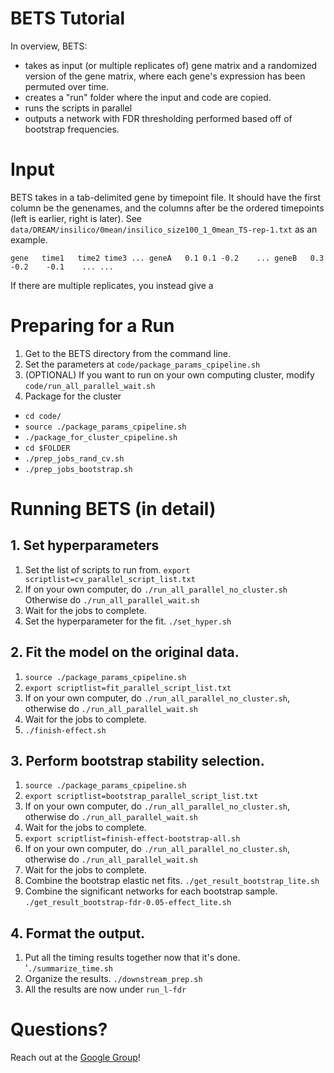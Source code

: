 # BETS Tutorial

In overview, BETS:

* takes as input (or multiple replicates of) gene matrix and a randomized version of the gene matrix, where each gene's expression has been permuted over time.
* creates a "run" folder where the input and code are copied.
* runs the scripts in parallel
* outputs a network with FDR thresholding performed based off of bootstrap frequencies.

# Input

BETS takes in a tab-delimited gene by timepoint file. It should have the first column be the genenames, and the columns after be the ordered timepoints (left is earlier, right is later). See `data/DREAM/insilico/0mean/insilico_size100_1_0mean_TS-rep-1.txt` as an example.

`gene   time1   time2 time3 ...
geneA   0.1 0.1 -0.2    ...
geneB   0.3 -0.2    -0.1    ...
...`

If there are multiple replicates, you instead give a 



# Preparing for a Run

1. Get to the BETS directory from the command line.
1. Set the parameters at `code/package_params_cpipeline.sh`
1. (OPTIONAL) If you want to run on your own computing cluster, modify `code/run_all_parallel_wait.sh`
1. Package for the cluster
  * `cd code/`
  * `source ./package_params_cpipeline.sh`
  * `./package_for_cluster_cpipeline.sh`
  * `cd $FOLDER`
  * `./prep_jobs_rand_cv.sh`
  * `./prep_jobs_bootstrap.sh`

# Running BETS (in detail)

## 1. Set hyperparameters
1. Set the list of scripts to run from. `export scriptlist=cv_parallel_script_list.txt`
1. If on your own computer, do `./run_all_parallel_no_cluster.sh`  
   Otherwise do `./run_all_parallel_wait.sh`
1. Wait for the jobs to complete.
1. Set the hyperparameter for the fit. `./set_hyper.sh`

## 2. Fit the model on the original data.
1. `source ./package_params_cpipeline.sh`
1. `export scriptlist=fit_parallel_script_list.txt`
1. If on your own computer, do `./run_all_parallel_no_cluster.sh`, otherwise do `./run_all_parallel_wait.sh`
1. Wait for the jobs to complete.
1. `./finish-effect.sh`

## 3. Perform bootstrap stability selection.
1. `source ./package_params_cpipeline.sh`
1. `export scriptlist=bootstrap_parallel_script_list.txt`
1. If on your own computer, do `./run_all_parallel_no_cluster.sh`, otherwise do `./run_all_parallel_wait.sh`
1. Wait for the jobs to complete.
1. `export scriptlist=finish-effect-bootstrap-all.sh`
1. If on your own computer, do `./run_all_parallel_no_cluster.sh`, otherwise do `./run_all_parallel_wait.sh`
1. Wait for the jobs to complete.
1. Combine the bootstrap elastic net fits. `./get_result_bootstrap_lite.sh`
1. Combine the significant networks for each bootstrap sample. `./get_result_bootstrap-fdr-0.05-effect_lite.sh`

## 4. Format the output.
1. Put all the timing results together now that it's done. '`./summarize_time.sh`
1. Organize the results. `./downstream_prep.sh`
1. All the results are now under `run_l-fdr`

# Questions?

Reach out at the [Google Group](https://groups.google.com/forum/#!forum/bets-support)!
